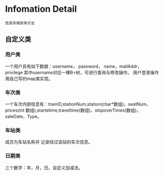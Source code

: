 # Infomation Detail 
`信息存储具体方法`
## 自定义类
### 用户类
一个用户具有如下数据：username， password， name，mailAddr， privilege
其中username对应一棵B+树，可进行查询与修改操作。
用户登录操作用自己写的map类实现。

### 车次类
一个车次内部信息有：trainID,stationNum,station(char*数组)，seatNum，prices(int 数组),startetime,traveltime(数组)，stopoverTimes(数组)，saleDate，Type。

### 车站类
成员为车站名称并 记录经过该站的车次信息。

### 日期类
三个数字：年，月，日。自定义加减法。


